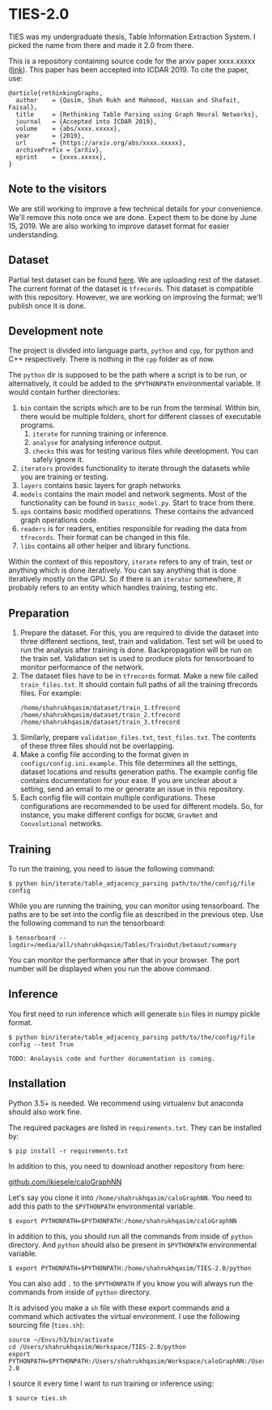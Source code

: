 
# TIES-2.0
TIES was my undergraduate thesis, Table Information Extraction System. I picked the name from there and made it 2.0
 from there.
 
 This is a repository containing source code for the arxiv paper xxxx.xxxxx ([link](https://www.google.com)). This paper has been accepted into 
ICDAR 2019. To cite the paper, use:

```
@article{rethinkingGraphs,
  author    = {Qasim, Shah Rukh and Mahmood, Hassan and Shafait, Faisal},
  title     = {Rethinking Table Parsing using Graph Neural Networks},
  journal   = {Accepted into ICDAR 2019},
  volume    = {abs/xxxx.xxxxx},
  year      = {2019},
  url       = {https://arxiv.org/abs/xxxx.xxxxx},
  archivePrefix = {arXiv},
  eprint    = {xxxx.xxxxx},
}
```

## Note to the visitors
We are still working to improve a few technical details for your convenience. We'll remove this note once we are done. 
Expect them to be done by June 15, 2019. We are also working to improve dataset format for easier understanding.

## Dataset
Partial test dataset can be found [here](https://drive.google.com/drive/folders/18QyBB1pavj_xCsTyCR6XC_AA525nZaVZ?usp=sharing
). We are uploading rest of the dataset. The current format of the dataset is `tfrecords`. This dataset is compatible with
this repository. However, we are working on improving the format; we'll publish once it is done.

## Development note
The project is divided into language parts, `python` and `cpp`, for python and C++ respectively. There is nothing in the
 `cpp` folder as of now.

The `python` dir is supposed to be the path where a script is to be run, or alternatively, it could be added to the
`$PYTHONPATH` environmental variable. It would contain further directories:
1. `bin` contain the scripts which are to be run from the terminal. Within bin, there would be multiple folders,
short for different classes of executable programs.
    1. `iterate` for running training or inference.
    2. `analyse` for analysing inference output.
    3. `checks` this was for testing various files while development. You can safely ignore it.
2. `iterators` provides functionality to iterate through the datasets while you are training or testing.
3. `layers` contains basic layers for graph networks
3. `models` contains the main model and network segments. Most of the functionality can be found in `basic_model.py`.
Start to trace from there.
4. `ops` contains basic modified operations. These contains the advanced graph operations code. 
5. `readers` is for readers, entities responsible for reading the data from `tfrecords`. Their format can be changed in
this file.
6. `libs` contains all other helper and library functions.

Within the context of this repository, `iterate` refers to any of train, test or anything which is done iteratively. You
can say anything that is done iteratively mostly on the GPU. So if there is an `iterator` somewhere, it probably refers
to an entity which handles training, testing etc.

## Preparation
1. Prepare the dataset. For this, you are required to divide the dataset into three different sections, test, train and validation.
 Test set will be used to run the analysis after training is done. Backpropagation will be run on the train set. Validation set is
  used to produce plots for tensorboard to monitor performance of the network.
2. The dataset files have to be in `tfrecords` format. Make a new file called `train_files.txt`. It should contain full paths of all the training tfrecords files. For example:
    ```
    /home/shahrukhqasim/dataset/train_1.tfrecord
    /home/shahrukhqasim/dataset/train_2.tfrecord
    /home/shahrukhqasim/dataset/train_3.tfrecord
    ```
3. Similarly, prepare `validation_files.txt`, `test_files.txt`. The contents of these three files should not be overlapping.
4. Make a config file according to the format given in `configs/config.ini.example`. This file determines all the settings, dataset locations and results generation paths. The example config file contains documentation for your ease. If you are unclear about a setting, send an email to me or generate an issue in this repository.
5. Each config file will contain multiple configurations. These configurations are recommended to be used for different models.
So, for instance, you make different configs for `DGCNN`, `GravNet` and `Convolutional` networks.

## Training
To run the training, you need to issue the following command:

```$ python bin/iterate/table_adjacency_parsing path/to/the/config/file config```

While you are running the training, you can monitor using tensorboard. The paths are to be set into the config file as described in the previous step. Use the following command to run the tensorboard:

```
$ tensorboard --logdir=/media/all/shahrukhqasim/Tables/TrainOut/betaout/summary
```

You can monitor the performance after that in your browser. The port number will be displayed when you run the above command.

## Inference
You first need to run inference which will generate `bin` files in numpy pickle format.

```$ python bin/iterate/table_adjacency_parsing path/to/the/config/file config --test True```

```
TODO: Analaysis code and further documentation is coming.
```
 
## Installation
Python 3.5+ is needed. We recommend  using virtualenv but anaconda should also work fine.

The required packages are listed in `requirements.txt`. They can be installed by:
```
$ pip install -r requirements.txt
```

In addition to this, you need to download another repository from here:

[github.com/jkiesele/caloGraphNN](https://github.com/jkiesele/caloGraphNN)

Let's say you clone it into `/home/shahrukhqasim/caloGraphNN`. You need to add this path to the `$PYTHONPATH` environmental variable.
```
$ export PYTHONPATH=$PYTHONPATH:/home/shahrukhqasim/caloGraphNN
```

In addition to this, you should run all the commands from inside of `python` directory. And `python` should also be present in `$PYTHONPATH` environmental variable.
```
$ export PYTHONPATH=$PYTHONPATH:/home/shahrukhqasim/TIES-2.0/python
```

You can also add `.` to the `$PYTHONPATH` if you know you will always run the commands from inside of `python` directory.

It is advised you make a `sh` file with these export commands and a command which activates the virtual environment.
 I use the following sourcing file (`ties.sh`):
```
source ~/Envs/h3/bin/activate
cd /Users/shahrukhqasim/Workspace/TIES-2.0/python
export PYTHONPATH=$PYTHONPATH:/Users/shahrukhqasim/Workspace/caloGraphNN:/Users/shahrukhqasim/Workspace/TIES-2.0
```

I source it every time I want to run training or inference using:
```
$ source ties.sh

```
